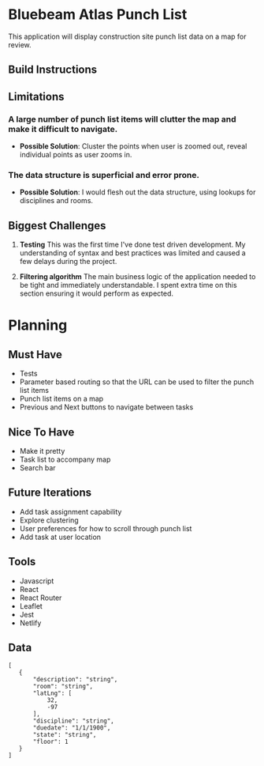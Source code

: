 # Bluebeam Atlas Punch List

This application will display construction site punch list data on a map for review.

## Build Instructions


## Limitations

### A large number of punch list items will clutter the map and make it difficult to navigate. 
 - __Possible Solution__: Cluster the points when user is zoomed out, reveal individual points as user zooms in. 

### The data structure is superficial and error prone.
 - __Possible Solution__: I would flesh out the data structure, using lookups for disciplines and rooms. 

## Biggest Challenges
 
1. __Testing__
This was the first time I've done test driven development. My understanding of syntax and best practices was limited and caused a few delays during the project. 

2. __Filtering algorithm__
The main business logic of the application needed to be tight and immediately understandable. I spent extra time on this section ensuring it would perform as expected.

# Planning

## Must Have
 - Tests
 - Parameter based routing so that the URL can be used to filter the punch list items
 - Punch list items on a map
 - Previous and Next buttons to navigate between tasks

## Nice To Have
 - Make it pretty
 - Task list to accompany map
 - Search bar

## Future Iterations
 - Add task assignment capability
 - Explore clustering
 - User preferences for how to scroll through punch list
 - Add task at user location

## Tools
 - Javascript
 - React
 - React Router
 - Leaflet
 - Jest
 - Netlify

## Data
 ``` 
 [
	{
		"description": "string",
		"room": "string",
		"latLng": [
			32,
			-97
		],
		"discipline": "string",
		"duedate": "1/1/1900",
		"state": "string",
		"floor": 1
	}
]
 ```